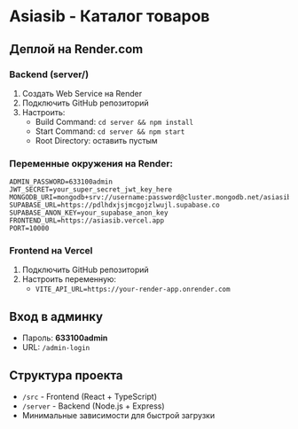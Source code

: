 # Asiasib - Каталог товаров

## Деплой на Render.com

### Backend (server/)
1. Создать Web Service на Render
2. Подключить GitHub репозиторий
3. Настроить:
   - Build Command: `cd server && npm install`
   - Start Command: `cd server && npm start`
   - Root Directory: оставить пустым

### Переменные окружения на Render:
```
ADMIN_PASSWORD=633100admin
JWT_SECRET=your_super_secret_jwt_key_here
MONGODB_URI=mongodb+srv://username:password@cluster.mongodb.net/asiasib
SUPABASE_URL=https://pdlhdxjsjmcgojzlwujl.supabase.co
SUPABASE_ANON_KEY=your_supabase_anon_key
FRONTEND_URL=https://asiasib.vercel.app
PORT=10000
```

### Frontend на Vercel
1. Подключить GitHub репозиторий
2. Настроить переменную:
   - `VITE_API_URL=https://your-render-app.onrender.com`

## Вход в админку
- Пароль: **633100admin**
- URL: `/admin-login`

## Структура проекта
- `/src` - Frontend (React + TypeScript)
- `/server` - Backend (Node.js + Express)
- Минимальные зависимости для быстрой загрузки